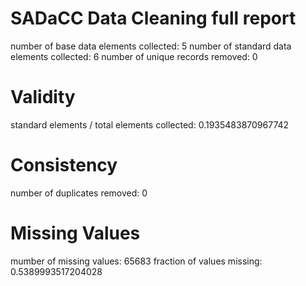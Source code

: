 SADaCC Data Cleaning full report
================================
number of base data elements collected: 5
number of standard data elements collected: 6
number of unique records removed: 0
# Validity
standard elements / total elements collected: 0.1935483870967742
# Consistency
number of duplicates removed: 0
# Missing Values
mumber of missing values: 65683
fraction of values missing: 0.5389993517204028
